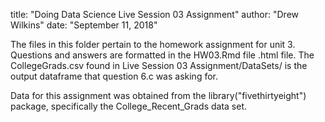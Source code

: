 title: "Doing Data Science Live Session 03 Assignment"
author: "Drew Wilkins"
date: "September 11, 2018"



The files in this folder pertain to the homework assignment for unit 3.
Questions and answers are formatted in the HW03.Rmd file .html file.
The CollegeGrads.csv found in Live Session 03 Assignment/DataSets/ is
the output dataframe that question 6.c was asking for.

Data for this assignment was obtained from the library("fivethirtyeight")
package, specifically the College_Recent_Grads data set.
